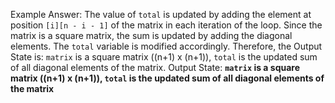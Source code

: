 Example Answer:
The value of `total` is updated by adding the element at position `[i][n - i - 1]` of the matrix in each iteration of the loop. Since the matrix is a square matrix, the sum is updated by adding the diagonal elements. The `total` variable is modified accordingly. Therefore, the Output State is: `matrix` is a square matrix ((n+1) x (n+1)), `total` is the updated sum of all diagonal elements of the matrix.
Output State: **`matrix` is a square matrix ((n+1) x (n+1)), `total` is the updated sum of all diagonal elements of the matrix**